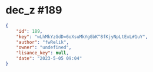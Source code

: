 
# dec_z #189
                
```JSON
{
    "id": 189,
    "key": "wLhMkYzGdD=6oXsuMkYgGbK^8fKjyNpLtExL#1uY",
    "author": "fwRelik",
    "owner": "undefined",
    "lisance_key": null,
    "date": "2023-5-05 09:04"
}
```
    